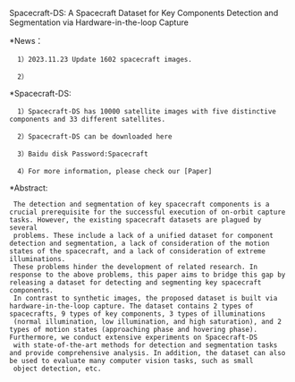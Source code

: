 Spacecraft-DS: A Spacecraft Dataset for Key Components Detection and Segmentation via Hardware-in-the-loop Capture

*News：

      1）2023.11.23 Update 1602 spacecraft images.
      
      2）
*Spacecraft-DS:

      1）Spacecraft-DS has 10000 satellite images with five distinctive components and 33 different satellites.
      
      2）Spacecraft-DS can be downloaded here

      3）Baidu disk Password:Spacecraft

      4）For more information, please check our [Paper]

*Abstract:

     The detection and segmentation of key spacecraft components is a crucial prerequisite for the successful execution of on-orbit capture tasks. However, the existing spacecraft datasets are plagued by several 
     problems. These include a lack of a unified dataset for component detection and segmentation, a lack of consideration of the motion states of the spacecraft, and a lack of consideration of extreme illuminations.
     These problems hinder the development of related research. In response to the above problems, this paper aims to bridge this gap by releasing a dataset for detecting and segmenting key spacecraft components. 
     In contrast to synthetic images, the proposed dataset is built via hardware-in-the-loop capture. The dataset contains 2 types of spacecrafts, 9 types of key components, 3 types of illuminations 
     (normal illumination, low illumination, and high saturation), and 2 types of motion states (approaching phase and hovering phase). Furthermore, we conduct extensive experiments on Spacecraft-DS
     with state-of-the-art methods for detection and segmentation tasks and provide comprehensive analysis. In addition, the dataset can also be used to evaluate many computer vision tasks, such as small 
     object detection, etc. 


     

